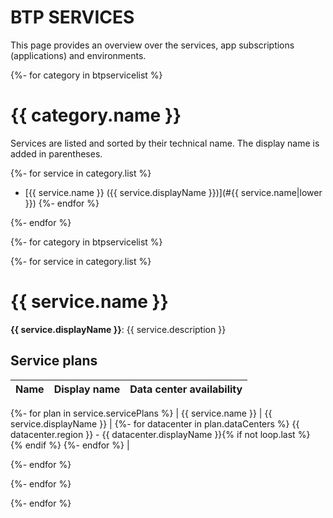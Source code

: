 # BTP SERVICES

This page provides an overview over the services, app subscriptions (applications) and environments.

{%- for category in btpservicelist %}
# {{ category.name }}

Services are listed and sorted by their technical name. The display name is added in parentheses.

{%- for service in category.list %}
- [{{ service.name }} ({{ service.displayName }})](#{{ service.name|lower }})
{%- endfor %}

{%- endfor %}

{%- for category in btpservicelist %}

{%- for service in category.list %}
# {{ service.name }}

**{{ service.displayName }}**: {{ service.description }}

## Service plans
| Name | Display name | Data center availability  |
|------|----------------|---------------------------|
{%- for plan in service.servicePlans %}
|  {{ service.name }}  |  {{ service.displayName }}  |  {%- for datacenter in plan.dataCenters %} {{ datacenter.region }} - {{ datacenter.displayName }}{% if not loop.last %}<br>{% endif %} {%- endfor %}  |


{%- endfor %}

{%- endfor %}

{%- endfor %}

